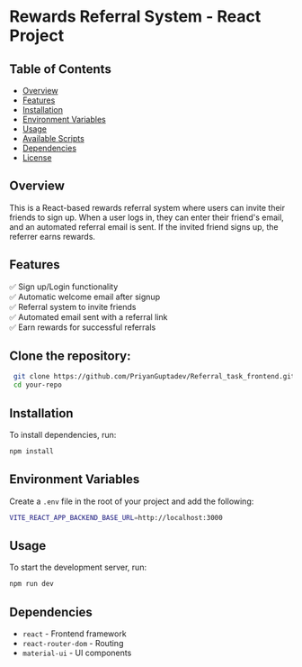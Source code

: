 # Rewards Referral System - React Project  

## Table of Contents  
- [Overview](#overview)  
- [Features](#features)  
- [Installation](#installation)  
- [Environment Variables](#environment-variables)  
- [Usage](#usage)  
- [Available Scripts](#available-scripts)  
- [Dependencies](#dependencies)    
- [License](#license)  

## Overview  
This is a React-based rewards referral system where users can invite their friends to sign up. When a user logs in, they can enter their friend's email, and an automated referral email is sent. If the invited friend signs up, the referrer earns rewards.  

## Features  
✅ Sign up/Login functionality  
✅ Automatic welcome email after signup  
✅ Referral system to invite friends  
✅ Automated email sent with a referral link  
✅ Earn rewards for successful referrals  


## Clone the repository:  
```sh  
 git clone https://github.com/PriyanGuptadev/Referral_task_frontend.git  
 cd your-repo
```

## Installation  
To install dependencies, run:  

```sh  
npm install  
```  

## Environment Variables  
Create a `.env` file in the root of your project and add the following:  

```sh
VITE_REACT_APP_BACKEND_BASE_URL=http://localhost:3000
```  

## Usage  
To start the development server, run:  

```sh  
npm run dev  
```  

## Dependencies  
- `react` - Frontend framework  
- `react-router-dom` - Routing  
- `material-ui` - UI components  

